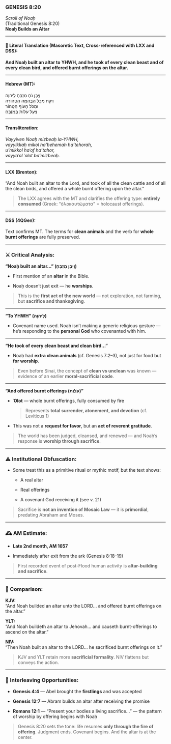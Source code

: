 ### **GENESIS 8:20**

_Scroll of Noaḥ_  
(Traditional Genesis 8:20)  
**Noaḥ Builds an Altar**

---

#### 📜 Literal Translation (Masoretic Text, Cross-referenced with LXX and DSS):

**And Noaḥ built an altar to YHWH, and he took of every clean beast and of every clean bird, and offered burnt offerings on the altar.**

---

#### Hebrew (MT):

וַיִּבֶן נֹחַ מִזְבֵּחַ לַיהוָה  
וַיִּקַּח מִכָּל הַבְּהֵמָה הַטְּהוֹרָה  
וּמִכֹּל הָעוֹף הַטָּהוֹר  
וַיַּעַל עֹלוֹת בַּמִּזְבֵּחַ

---

#### Transliteration:

_Vayyiven Noaḥ mizbeaḥ la-YHWH,  
vayyikkaḥ mikol ha’behemah ha’tehorah,  
u’mikkol haʿof ha’tahor,  
vayyaʿal ʿolot ba’mizbeaḥ._

---

#### LXX (Brenton):

“And Noah built an altar to the Lord, and took of all the clean cattle and of all the clean birds, and offered a whole burnt offering upon the altar.”

> The LXX agrees with the MT and clarifies the offering type: **entirely consumed** (Greek: “ὁλοκαυτώματα” = holocaust offerings).

---

#### DSS (4QGen):

Text confirms MT. The terms for **clean animals** and the verb for **whole burnt offerings** are fully preserved.

---

### ⚔️ Critical Analysis:

**“Noaḥ built an altar…” (וַיִּבֶן מִזְבֵּחַ)**

- First mention of an **altar** in the Bible.
    
- Noaḥ doesn’t just exit — he **worships**.
    

> This is the **first act of the new world** — not exploration, not farming, but **sacrifice and thanksgiving**.

---

**“To YHWH” (לַיהוָה)**

- Covenant name used. Noaḥ isn’t making a generic religious gesture — he’s responding to the **personal God** who covenanted with him.
    

---

**“He took of every clean beast and clean bird…”**

- Noaḥ had **extra clean animals** (cf. Genesis 7:2–3), not just for food but **for worship**.
    

> Even before Sinai, the concept of **clean vs unclean** was known — evidence of an earlier **moral-sacrificial code**.

---

**“And offered burnt offerings (עֹלוֹת)”**

- **ʿOlot** — whole burnt offerings, fully consumed by fire
    
    > Represents **total surrender, atonement, and devotion** (cf. Leviticus 1)
    
- This was not a **request for favor**, but an **act of reverent gratitude**.
    

> The world has been judged, cleansed, and renewed — and Noaḥ’s response is **worship through sacrifice**.

---

### ⚠️ Institutional Obfuscation:

- Some treat this as a primitive ritual or mythic motif, but the text shows:
    
    - A real altar
        
    - Real offerings
        
    - A covenant God receiving it (see v. 21)
        

> Sacrifice is **not an invention of Mosaic Law** — it is **primordial**, predating Abraham and Moses.

---

### 🕰️ AM Estimate:

- **Late 2nd month, AM 1657**
    
- Immediately after exit from the ark (Genesis 8:18–19)
    

> First recorded event of post-Flood human activity is **altar-building and sacrifice**.

---

### 📖 Comparison:

**KJV:**  
“And Noah builded an altar unto the LORD… and offered burnt offerings on the altar.”

**YLT:**  
“And Noah buildeth an altar to Jehovah… and causeth burnt-offerings to ascend on the altar.”

**NIV:**  
“Then Noah built an altar to the LORD… he sacrificed burnt offerings on it.”

> KJV and YLT retain more **sacrificial formality**. NIV flattens but conveys the action.

---

### 🔗 Interleaving Opportunities:

- **Genesis 4:4** — Abel brought the **firstlings** and was accepted
    
- **Genesis 12:7** — Abram builds an altar after receiving the promise
    
- **Romans 12:1** — “Present your bodies a living sacrifice…” — the pattern of worship by offering begins with Noaḥ
    

> Genesis 8:20 sets the tone: life resumes **only through the fire of offering**. Judgment ends. Covenant begins. And the altar is at the center.